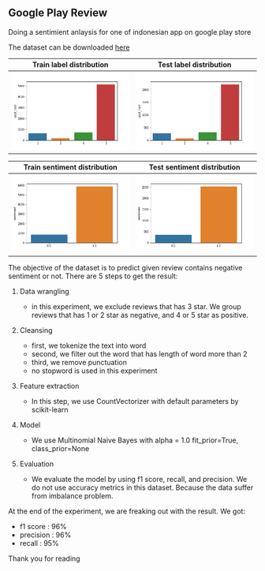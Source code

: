 ## Google Play Review

Doing a sentimient anlaysis for one of indonesian app on google play store

The dataset can be downloaded [here](https://drive.google.com/open?id=15ijuoBID32J2Sp3IFM1XRcrYRbOxB6DC)

Train label distribution|Test label distribution
---|---
![train_distribution](train_dist.png) | ![test_distribution](test_dist.png)

Train sentiment distribution | Test sentiment distribution
---|---
![train_sentiment_distribution](train_sentiment_dist.png) |![test_sentiment_distribution](test_sentiment_dist.png)

The objective of the dataset is to predict given review contains negative sentiment or not.
There are 5 steps to get the result:

1. Data wrangling
    - in this experiment, we exclude reviews that has 3 star. We group reviews that has 1 or 2 star as negative, and 4 or 5 star as positive.

2. Cleansing
    - first, we tokenize the text into word
    - second, we filter out the word that has length of word more than 2
    - third, we remove punctuation
    - no stopword is used in this experiment

3. Feature extraction
    - In this step, we use CountVectorizer with default parameters by scikit-learn

4. Model
    - We use Multinomial Naive Bayes with alpha = 1.0 fit_prior=True, class_prior=None

5. Evaluation
    - We evaluate the model by using f1 score, recall, and precision. We do not use accuracy metrics in this dataset. Because the data suffer from imbalance problem.

At the end of the experiment, we are freaking out with the result.
We got:
- f1 score  : 96% 
- precision : 96%
- recall    : 95%

Thank you for reading